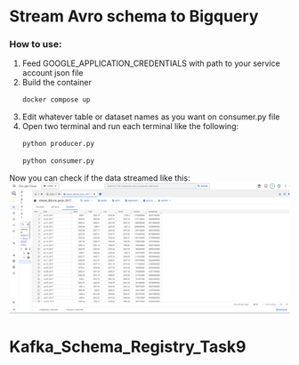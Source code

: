 # Stream Avro schema to Bigquery

### How to use:

1. Feed GOOGLE_APPLICATION_CREDENTIALS with path to your service account json file
2. Build the container 
   ```bash
   docker compose up
   ```
3. Edit whatever table or dataset names as you want on consumer.py file
4. Open two terminal and run each terminal like the following:
   ```bash
   python producer.py
   ```
   ```bash
   python consumer.py
   ```

Now you can check if the data streamed like this:
![Streamed Data](https://github.com/fahmihamzah84/AvroSchema-Kafka-BigQuery/blob/master/imgs/Stream%20bitcoin.png?raw=true)



 
   
# Kafka_Schema_Registry_Task9
